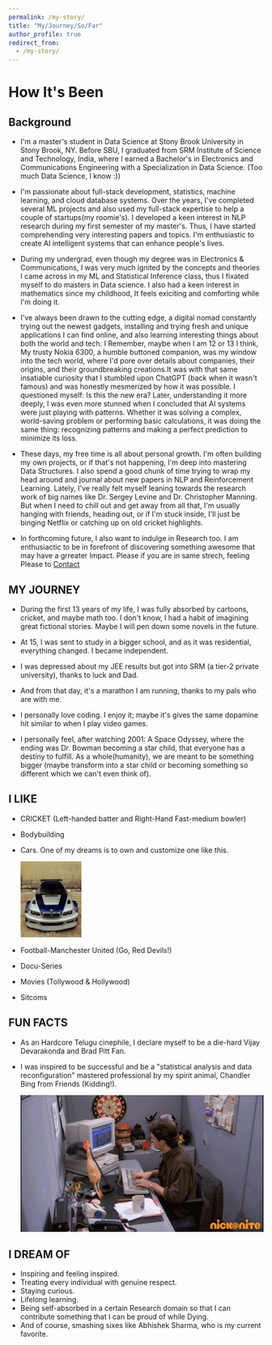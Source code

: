 ```yaml
---
permalink: /my-story/
title: "My/Journey/So/Far"
author_profile: true
redirect_from: 
  - /my-story/
---
```

# How It's Been

## Background

- I'm a master's student in Data Science at Stony Brook University in Stony Brook, NY. Before SBU, I graduated from SRM Institute of Science and Technology, India, where I earned a Bachelor's in Electronics and Communications Engineering with a Specialization in Data Science. (Too much Data Science, I know :))

- I'm passionate about full-stack development, statistics, machine learning, and cloud database systems. Over the years, I've completed several ML projects and also used my full-stack expertise to help a couple of startups(my roomie's). I developed a keen interest in NLP research during my first semester of my master's. Thus, I have started comprehending very interesting papers and topics. I'm enthusiastic to create AI intelligent systems that can enhance people's lives.

- During my undergrad, even though my degree was in Electronics & Communications, I was very much ignited by the concepts and theories I came across in my ML and Statistical Inference class, thus I fixated myself to do masters in Data science. I also had a keen interest in mathematics since my childhood, It feels exiciting and comforting while I'm doing it.

- I've always been drawn to the cutting edge, a digital nomad constantly trying out the newest gadgets, installing and trying fresh and unique applications I can find online, and also learning interesting things about both the world and tech. I Remember, maybe when I am 12 or 13 I think, My trusty Nokia 6300, a humble buttoned companion, was my window into the tech world, where I'd pore over details about companies, their origins, and their groundbreaking creations.It was with that same insatiable curiosity that I stumbled upon ChatGPT (back when it wasn't famous) and was honestly mesmerized by how it was possible. I questioned myself: Is this the new era? Later, understanding it more deeply, I was even more stunned when I concluded that AI systems were just playing with patterns. Whether it was solving a complex, world-saving problem or performing basic calculations, it was doing the same thing: recognizing patterns and making a perfect prediction to minimize its loss.

- These days, my free time is all about personal growth. I'm often building my own projects, or if that's not happening, I'm deep into mastering Data Structures. I also spend a good chunk of time trying to wrap my head around and journal about new papers in NLP and Reinforcement Learning. Lately, I've really felt myself leaning towards the research work of big names like Dr. Sergey Levine and Dr. Christopher Manning. But when I need to chill out and get away from all that, I'm usually hanging with friends, heading out, or if I'm stuck inside, I'll just be binging Netflix or catching up on old cricket highlights.

- In forthcoming future, I also want to indulge in Research too. I am enthusiactic to be in forefront of discovering something awesome that may have a grreater Impact.
Please if you are in same strech, feeling Please to [Contact](https://vummadiharsha39.github.io/gallery/)

## MY JOURNEY

- During the first 13 years of my life, I was fully absorbed by cartoons, cricket, and maybe math too. I don't know, I had a habit of imagining great fictional stories. Maybe I will pen down some novels in the future.

- At 15, I was sent to study in a bigger school, and as it was residential, everything changed. I became independent.

- I was depressed about my JEE results but got into SRM (a tier-2 private university), thanks to luck and Dad.

- And from that day, it's a marathon I am running, thanks to my pals who are with me.

- I personally love coding. I enjoy it; maybe it's gives the same dopamine hit similar to when I play video games.

- I personally feel, after watching 2001: A Space Odyssey, where the ending was Dr. Bowman becoming a star child, that everyone has a destiny to fulfill. As a whole(humanity), we are meant to be something bigger (maybe transform into a star child or becoming something so different which we can't even think of).

## I LIKE

- CRICKET (Left-handed batter and Right-Hand Fast-medium bowler)
- Bodybuilding
- Cars. One of my dreams is to own and customize one like this.

    ![A customized blue and silver BMW M3 GTR](/images/Car.png)

- Football-Manchester United (Go, Red Devils!)
- Docu-Series
- Movies (Tollywood & Hollywood)
- Sitcoms

## FUN FACTS

- As an Hardcore Telugu cinephile, I declare myself to be a die-hard Vijay Devarakonda and Brad Pitt Fan.
- I was inspired to be successful and be a "statistical analysis and data reconfiguration" mastered professional by my spirit animal, Chandler Bing from Friends (Kidding!).

   ![Full Mesh](/images/Chandler.gif)

## I DREAM OF

- Inspiring and feeling inspired.
- Treating every individual with genuine respect.
- Staying curious.
- Lifelong learning.
- Being self-absorbed in a certain Research domain so that I can contribute something that I can be proud of while Dying.
- And of course, smashing sixes like Abhishek Sharma, who is my current favorite.
